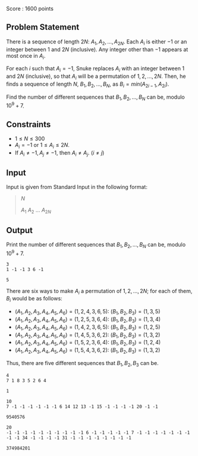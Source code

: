 Score : $1600$ points

## Problem Statement

There is a sequence of length $2N$: $A_1, A_2, ..., A_{2N}$.
Each $A_i$ is either $-1$ or an integer between $1$ and $2N$ (inclusive). Any integer other than $-1$ appears at most once in ${A_i}$.

For each $i$ such that $A_i = -1$, Snuke replaces $A_i$ with an integer between $1$ and $2N$ (inclusive), so that ${A_i}$ will be a permutation of $1, 2, ..., 2N$.
Then, he finds a sequence of length $N$, $B_1, B_2, ..., B_N$, as $B_i = min(A_{2i-1}, A_{2i})$.

Find the number of different sequences that $B_1, B_2, ..., B_N$ can be, modulo $10^9 + 7$.

## Constraints

- $1 \leq N \leq 300$
- $A_i = -1$ or $1 \leq A_i \leq 2N$.
- If $A_i \neq -1, A_j \neq -1$, then $A_i \neq A_j$. ($i \neq j$)

## Input

Input is given from Standard Input in the following format:

> $N$
> 
> $A_1$ $A_2$ $...$ $A_{2N}$

## Output

Print the number of different sequences that $B_1, B_2, ..., B_N$ can be, modulo $10^9 + 7$.

```input1
3
1 -1 -1 3 6 -1
```

```output1
5
```

There are six ways to make ${A_i}$ a permutation of $1, 2, ..., 2N$; for each of them, ${B_i}$ would be as follows:

- $(A_1, A_2, A_3, A_4, A_5, A_6) = (1, 2, 4, 3, 6, 5)$: $(B_1, B_2, B_3) = (1, 3, 5)$
- $(A_1, A_2, A_3, A_4, A_5, A_6) = (1, 2, 5, 3, 6, 4)$: $(B_1, B_2, B_3) = (1, 3, 4)$
- $(A_1, A_2, A_3, A_4, A_5, A_6) = (1, 4, 2, 3, 6, 5)$: $(B_1, B_2, B_3) = (1, 2, 5)$
- $(A_1, A_2, A_3, A_4, A_5, A_6) = (1, 4, 5, 3, 6, 2)$: $(B_1, B_2, B_3) = (1, 3, 2)$
- $(A_1, A_2, A_3, A_4, A_5, A_6) = (1, 5, 2, 3, 6, 4)$: $(B_1, B_2, B_3) = (1, 2, 4)$
- $(A_1, A_2, A_3, A_4, A_5, A_6) = (1, 5, 4, 3, 6, 2)$: $(B_1, B_2, B_3) = (1, 3, 2)$

Thus, there are five different sequences that $B_1, B_2, B_3$ can be.

```input2
4
7 1 8 3 5 2 6 4
```

```output2
1
```

```input3
10
7 -1 -1 -1 -1 -1 -1 6 14 12 13 -1 15 -1 -1 -1 -1 20 -1 -1
```

```output3
9540576
```

```input4
20
-1 -1 -1 -1 -1 -1 -1 -1 -1 -1 6 -1 -1 -1 -1 -1 7 -1 -1 -1 -1 -1 -1 -1 -1 -1 34 -1 -1 -1 -1 31 -1 -1 -1 -1 -1 -1 -1 -1
```

```output4
374984201
```